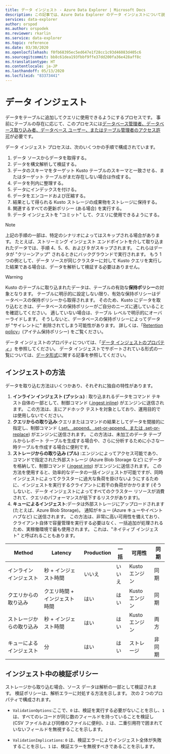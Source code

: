 ```yaml
---
title: データ インジェスト - Azure Data Explorer | Microsoft Docs
description: この記事では、Azure Data Explorer のデータ インジェストについて説明します。
services: data-explorer
author: orspod
ms.author: orspodek
ms.reviewer: rkarlin
ms.service: data-explorer
ms.topic: reference
ms.date: 03/30/2020
ms.openlocfilehash: f0fb68395ec5ed647e1f28cc1c93d46083d405c6
ms.sourcegitcommit: bb8c61dea193fbbf9ffe37dd200fa36e428aff8c
ms.translationtype: HT
ms.contentlocale: ja-JP
ms.lasthandoff: 05/13/2020
ms.locfileid: "83373441"
---
```

# <a name="data-ingestion"></a>データ インジェスト

データをテーブルに追加してクエリに使用できるようにするプロセスです。
事前にテーブルの存在に応じて、このプロセスには[データベース管理者、データベース取り込み者、データベース ユーザー、またはテーブル管理者のアクセス許可](../access-control/role-based-authorization.md)が必要です。

データ インジェスト プロセスは、次のいくつかの手順で構成されています。

1. データ ソースからデータを取得する。
1. データを構文解析して検証する。
1. データのスキーマをターゲット Kusto テーブルのスキーマと一致させる、またはターゲット テーブルがまだ存在しない場合は作成する。
1. データを列内に整理する。
1. データにインデックスを付ける。
1. データをエンコードおよび圧縮する。
1. 結果として得られる Kusto ストレージの成果物をストレージに保持する。
1. 関連するすべての更新ポリシー (ある場合) を実行する。
1. データ インジェストを "コミット" して、クエリに使用できるようにする。

> [!NOTE]
> 上記の手順の一部は、特定のシナリオによってはスキップされる場合があります。
> たとえば、ストリーミング インジェスト エンドポイントを介して取り込まれたデータでは、手順 4、5、6、および 9 がスキップされます。 これらはデータが "クリーンアップ" されるときにバックグラウンドで実行されます。
> もう 1 つの例として、データ ソースが同じクラスターに対して Kusto クエリを実行した結果である場合は、データを解析して検証する必要はありません。

> [!WARNING]
> Kusto のテーブルに取り込まれたデータは、テーブルの有効な**保持ポリシー**の対象となります。
> テーブルに明示的に設定しない限り、有効な保持ポリシーはデータベースの保持ポリシーから取得されます。 そのため、Kusto にデータを取り込むときは、データベースの保持ポリシーがご自分のニーズに適していることを確認してください。 適していない場合は、テーブル レベルで明示的にオーバーライドします。 そうしないと、データベースの保持ポリシーによってデータが "サイレントに" 削除されてしまう可能性があります。 詳しくは、「[Retention policy](https://kusto.azurewebsites.net/docs/concepts/retentionpolicy.html)」(アイテム保持ポリシー) をご覧ください。

データ インジェストのプロパティについては、「[データ インジェストのプロパティ](../../../ingestion-properties.md)」を参照してください。
データ インジェストでサポートされている形式の一覧については、[データ形式](../../../ingestion-supported-formats.md)に関する記事を参照してください。



## <a name="ingestion-methods"></a>インジェストの方法

データを取り込む方法はいくつかあり、それぞれに独自の特性があります。

1. **インライン インジェスト (プッシュ)** : 取り込まれるデータをコマンド テキスト自体の一部として、制御コマンド ([.ingest inline](./ingest-inline.md)) がエンジンに送信されます。
   この方法は、主にアドホック テストを対象としており、運用目的では使用しないでください。
1. **クエリからの取り込み**:クエリまたはコマンドの結果としてデータを間接的に指定し、制御コマンド ([.set、.append、.set-or-append、または .set-or-replace](./ingest-from-query.md)) がエンジンに送信されます。
   この方法は、未加工のデータ テーブルからレポート テーブルを生成する場合や、さらに分析するために小さな一時テーブルを作成する場合に便利です。
1. **ストレージからの取り込み (プル)** :エンジンによってアクセス可能であり、コマンドで指定された外部ストレージ (Azure Blob Storage など) にデータを格納して、制御コマンド ([.ingest into](./ingest-from-storage.md)) がエンジンに送信されます。
   この方法を使用すると、効率的なデータの一括インジェストが可能ですが、同時インジェストによってクラスターに過大な負荷を掛けないようにするために、インジェストを実行するクライアントに若干の負荷がかかります (そうしないと、データ インジェストによってすべてのクラスター リソースが消費されて、クエリのパフォーマンスが低下するリスクがあります)。
1. **キューによるインジェスト**:データは外部ストレージにアップロードされます (たとえば、Azure Blob Storage)。 通知がキュー (Azure キューやイベント ハブなど) に送信されます。
   この方法は、非常に高い可用性を備えており、クライアント自体で容量管理を実行する必要はなく、一括追加が処理されるため、実稼働環境で最も使用されます。 これは、"ネイティブ インジェスト" と呼ばれることもあります。


|Method             |Latency                 |Production|一括|可用性|同期|
|-------------------|------------------------|----------|----|------------|-------------|
|インライン インジェスト   |秒 + インジェスト時間   |いいえ        |いいえ  |Kusto エンジン|同期  |
|クエリからの取り込み  |クエリ時間 + インジェスト時間|はい       |はい |Kusto エンジン|同期  |
|ストレージからの取り込み|秒 + インジェスト時間   |はい       |はい |Kusto エンジン|両方         |
|キューによるインジェスト   |分                 |はい       |はい |ストレージ     |非同期 |

## <a name="validation-policy-during-ingestion"></a>インジェスト中の検証ポリシー

ストレージから取り込む場合、ソース データは解析の一部として検証されます。
検証ポリシーは、解析エラーに対処する方法を示します。 次の 2 つのプロパティで構成されます。

* `ValidationOptions`:ここで、`0` は、検証を実行する必要がないことを示し、`1` は、すべてのレコードが同じ数のフィールドを持っていることを検証し (CSV ファイルおよび同様のファイルに便利)、`2` は、二重引用符で囲まれていないフィールドを無視することを示します。

* `ValidationImplications`: `0` は、検証エラーによりインジェスト全体が失敗することを示し、`1` は、検証エラーを無視すべきであることを示します。